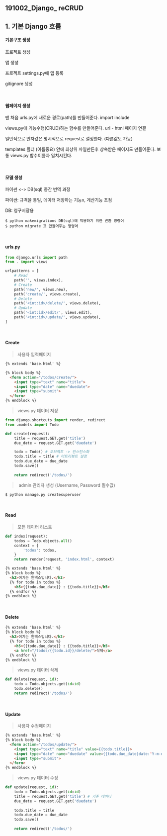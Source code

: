 ## 191002_Django_ reCRUD

> 

## 1. 기본 Django 흐름

#### 기본구조 생성

프로젝트 생성

앱 생성

프로젝트 settings.py에 앱 등록

gitignore 생성

<br>

#### 웹페이지 생성

맨 처음 urls.py에 새로운 경로(path)를 만들어준다. import include

views.py에 기능수행(CRUD)하는 함수를 만들어준다. url - html 페이지 연결

일반적으로 인자값은 명시적으로 request로 설정한다. (다른값도 가능)

templates 폴더 (이름중요) 안에 최상위 파일만든후 상속받은 페이지도 만들어준다. 보통 views.py 함수이름과 일치시킨다.

<br>

#### 모델 생성

파이썬 <-> DB(sql) 중간 번역 과정

파이썬: 규격을 통일, 데이터 저장하는 기능x, 계산기능 초점

DB: 영구저장용

```
$ python makemigrations DB(sql)에 적용하기 위한 변환 명령어
$ python migrate 표 만들어주는 명령어
```

<br>

#### urls.py

```python
from django.urls import path
from . import views

urlpatterns = [
    # Read
    path('', views.index),
    # Create
    path('new/', views.new),
    path('create/', views.create),
    # Delete
    path('<int:id>/delete/', views.delete),
    # Update
    path('<int:id>/edit/', views.edit),
    path('<int:id>/update/', views.update),
]
```

<br>

#### Create

> 사용자 입력페이지

```html
{% extends 'base.html' %}

{% block body %}
  <form action="/todos/create/">
    <input type="text" name="title">
    <input type="date" name="duedate">
    <input type="submit">
  </form>
{% endblock %}
```

> views.py 데이터 저장

```python
from django.shortcuts import render, redirect
from .models import Todo

def create(request):
    title = request.GET.get('title')
    due_date = request.GET.get('duedate')

    todo = Todo() # 오브젝트 -> 인스턴스화
    todo.title = title # 어트리뷰트 설정
    todo.due_date = due_date
    todo.save()
    
    return redirect('/todos/')
```

> ​	admin 관리자 생성 (Username, Password 필수값)

```
$ python manage.py createsuperuser
```

<br>

#### Read

> 모든 데이터 리스트

```python
def index(request):
    todos = Todo.objects.all()
    context = {
        'todos': todos,
    }
    return render(request, 'index.html', context)
```



```html
{% extends 'base.html' %}
{% block body %}
  <h2>여기는 인덱스입니다.</h2>
  {% for todo in todos %}
    <h5>{{todo.due_date}} : {{todo.title}}</h5>
  {% endfor %}
{% endblock %}
```

<br>

#### Delete

```html
{% extends 'base.html' %}
{% block body %}
  <h2>여기는 인덱스입니다.</h2>
  {% for todo in todos %}
    <h5>{{todo.due_date}} : {{todo.title}}</h5>
    <a href="/todos/{{todo.id}}/delete/">삭제</a>
  {% endfor %}
{% endblock %}
```

> views.py 데이터 삭제

```python
def delete(request, id):
    todo = Todo.objects.get(id=id)
    todo.delete()
    return redirect('/todos/')
```

<br>

#### Update

> 사용자 수정페이지

```html
{% extends 'base.html' %}
{% block body %}
  <form action="/todos/update/">
    <input type="text" name="title" value={{todo.title}}>
    <input type="date" name="duedate" value={{todo.due_date|date:'Y-m-d'}}>
    <input type="submit">
  </form>
{% endblock %}
```

> views.py 데이터 수정

```python
def update(request, id):
    todo = Todo.objects.get(id=id)
    title = request.GET.get('title') # 기존 데이터
    due_date = request.GET.get('duedate')
    
    todo.title = title
    todo.due_date = due_date
    todo.save()
    
    return redirect('/todos/')
```